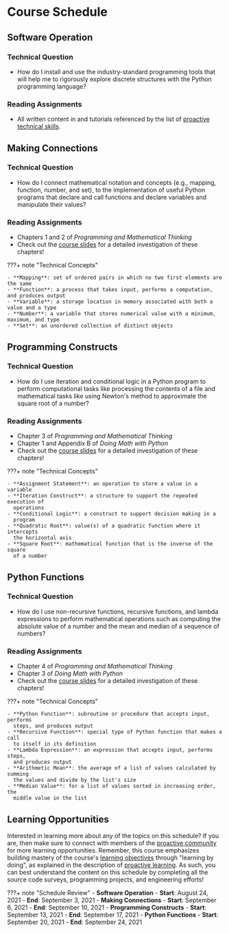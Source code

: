 # Course Schedule

## Software Operation

### Technical Question

- How do I install and use the industry-standard programming tools that will
  help me to rigorously explore discrete structures with the Python programming
  language?

### Reading Assignments

- All written content in and tutorials referenced by the list of [proactive
  technical skills](/technical-skills/introduction-technical-skills).

## Making Connections

### Technical Question

- How do I connect mathematical notation and concepts (e.g., mapping, function,
  number, and set), to the implementation of useful Python programs that
  declare and call functions and declare variables and manipulate their values?

### Reading Assignments

- Chapters 1 and 2 of *Programming and Mathematical Thinking*
- Check out the [course slides](/slides/discrete-structures/making-connections/) for a detailed investigation of these chapters!

???+ note "Technical Concepts"

    - **Mapping**: set of ordered pairs in which no two first elements are the same
    - **Function**: a process that takes input, performs a computation, and produces output
    - **Variable**: a storage location in memory associated with both a value and a type
    - **Number**: a variable that stores numerical value with a minimum, maximum, and type
    - **Set**: an unordered collection of distinct objects

## Programming Constructs

### Technical Question

- How do I use iteration and conditional logic in a Python program to perform
  computational tasks like processing the contents of a file and mathematical
  tasks like using Newton's method to approximate the square root of a number?

### Reading Assignments

- Chapter 3 of *Programming and Mathematical Thinking*
- Chapter 1 and Appendix B of *Doing Math with Python*
- Check out the [course slides](/slides/discrete-structures/programming-constructs/) for a detailed investigation of these chapters!

???+ note "Technical Concepts"

    - **Assignment Statement**: an operation to store a value in a variable
    - **Iteration Construct**: a structure to support the repeated execution of
      operations
    - **Conditional Logic**: a construct to support decision making in a
      program
    - **Quadratic Root**: value(s) of a quadratic function where it intercepts
      the horizontal axis
    - **Square Root**: mathematical function that is the inverse of the square
      of a number

## Python Functions

### Technical Question

- How do I use non-recursive functions, recursive functions, and lambda
  expressions to perform mathematical operations such as computing the absolute
  value of a number and the mean and median of a sequence of numbers?

### Reading Assignments

- Chapter 4 of *Programming and Mathematical Thinking*
- Chapter 3 of *Doing Math with Python*
- Check out the [course slides](/slides/discrete-structures/python-functions/) for a detailed investigation of these chapters!

???+ note "Technical Concepts"

    - **Python Function**: subroutine or procedure that accepts input, performs
      steps, and produces output
    - **Recursive Function**: special type of Python function that makes a call
      to itself in its definition
    - **Lambda Expression**: an expression that accepts input, performs steps,
      and produces output
    - **Arithmetic Mean**: the average of a list of values calculated by summing
      the values and divide by the list's size
    - **Median Value**: for a list of values sorted in increasing order, the
      middle value in the list

## Learning Opportunities

Interested in learning more about any of the topics on this schedule? If you
are, then make sure to connect with members of the [proactive
community](../../proactive-community/introduction-proactive-community) for more
learning opportunities. Remember, this course emphasizes building mastery of the
course's [learning
objectives](../learning-objectives/learning-objectives-discrete-structures) through
"learning by doing", as explained in the description of [proactive
learning](../../proactive-learning/introduction-proactive-learning). As such,
you can best understand the content on this schedule by completing all the
source code surveys, programming projects, and engineering efforts!

???+ note "Schedule Review"
    - **Software Operation**
        - **Start**: August 24, 2021
        - **End**: September 3, 2021
    - **Making Connections**
        - **Start**: September 6, 2021
        - **End**: September 10, 2021
    - **Programming Constructs**
        - **Start**: September 13, 2021
        - **End**: September 17, 2021
    - **Python Functions**
        - **Start**: September 20, 2021
        - **End**: September 24, 2021
